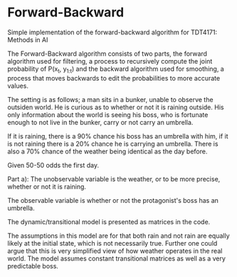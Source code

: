 # Forward-Backward
Simple implementation of the forward-backward algorithm for TDT4171: Methods in AI

The Forward-Backward algorithm consists of two parts, the forward algorithm used for filtering, a process to recursively compute the joint probability of P(x<sub>t</sub>, y<sub>1:t</sub>) and
the backward algorithm used for smoothing, a process that moves backwards to edit the probabilities to more accurate values.

The setting is as follows; a man sits in a bunker, unable to observe the outsiden world. He is curious as to whether or not it is raining outside.
His only information about the world is seeing his boss, who is fortunate enough to not live in  the bunker, carry or not carry an umbrella.

If it is raining, there is a 90% chance his boss has an umbrella with him, if it is not raining there is a 20% chance he is carrying an umbrella. There is also a 70% chance of the weather being identical as the day before.

Given 50-50 odds the first day.


Part a):
The unobservable variable is the weather, or to be more precise, whether or not it is raining.

The observable variable is whether or not the protagonist's boss has an umbrella.

The dynamic/transitional model is presented as matrices in the code.


The assumptions in this model are for that both rain and not rain are equally likely at the initial state, which is not necessarily true. Further one could argue that this is very simplified view of how weather operates in the real world. The model assumes constant transitional matrices as well as a very predictable boss.
